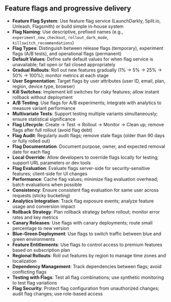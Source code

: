 ## Feature flags and progressive delivery

- **Feature Flag System**: Use feature flag service (LaunchDarkly, Split.io, Unleash, Flagsmith) or build simple in-house system
- **Flag Naming**: Use descriptive, prefixed names (e.g., `experiment_new_checkout`, `rollout_dark_mode`, `killswitch_recommendations`)
- **Flag Types**: Distinguish between release flags (temporary), experiment flags (A/B tests), and operational flags (permanent)
- **Default Values**: Define safe default values for when flag service is unavailable; fail open or fail closed appropriately
- **Gradual Rollouts**: Roll out new features gradually (1% → 5% → 25% → 50% → 100%); monitor metrics at each stage
- **User Segmentation**: Target flags by user attributes (user ID, email, plan, region, device type, browser)
- **Kill Switches**: Implement kill switches for risky features; allow instant rollback without deployment
- **A/B Testing**: Use flags for A/B experiments; integrate with analytics to measure variant performance
- **Multivariate Tests**: Support testing multiple variants simultaneously; ensure statistical significance
- **Flag Lifecycle**: Create → Test → Rollout → Monitor → Clean up; remove flags after full rollout (avoid flag debt)
- **Flag Audit**: Regularly audit flags; remove stale flags (older than 90 days or fully rolled out)
- **Flag Documentation**: Document purpose, owner, and expected removal date for each flag
- **Local Override**: Allow developers to override flags locally for testing; support URL parameters or dev tools
- **Flag Evaluation**: Evaluate flags server-side for security-sensitive features; client-side for UI changes
- **Performance**: Cache flag values; minimize flag evaluation overhead; batch evaluations when possible
- **Consistency**: Ensure consistent flag evaluation for same user across requests (sticky bucketing)
- **Analytics Integration**: Track flag exposure events; analyze feature usage and conversion impact
- **Rollback Strategy**: Plan rollback strategy before rollout; monitor error rates and key metrics
- **Canary Releases**: Use flags with canary deployments; route small percentage to new version
- **Blue-Green Deployment**: Use flags to switch traffic between blue and green environments
- **Feature Entitlements**: Use flags to control access to premium features based on subscription plan
- **Regional Rollouts**: Roll out features by region to manage time zones and localization
- **Dependency Management**: Track dependencies between flags; avoid conflicting flags
- **Testing with Flags**: Test all flag combinations; use synthetic monitoring to test flag variations
- **Flag Security**: Protect flag configuration from unauthorized changes; audit flag changes; use role-based access
